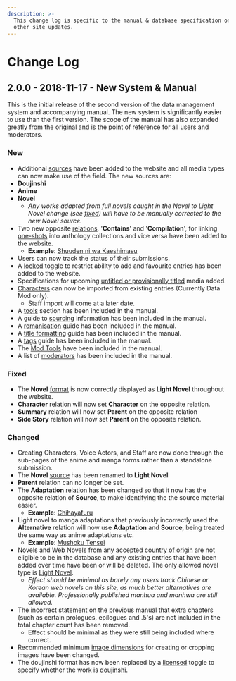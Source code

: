 ```yaml
---
description: >-
  This change log is specific to the manual & database specification only, not
  other site updates.
---
```


# Change Log

## 2.0.0 - 2018-11-17 - New System & Manual

This is the initial release of the second version of the data management system and accompanying manual. The new system is significantly easier to use than the first version. The scope of the manual has also expanded greatly from the original and is the point of reference for all users and moderators. 

### New

* Additional [sources](submission-form/general/typings/untitled-7.md) have been added to the website and all media types can now make use of the field. The new sources are:
* **Doujinshi**
* **Anime**
* **Novel** 
  * _Any works adapted from full novels caught in the Novel to Light Novel change \(see_ [_fixed_](changelog.md#fixed)_\) will have to be manually corrected to the new Novel source._
* Two new opposite [relations](submission-form/relations.md), '**Contains**' and '**Compilation**', for linking [one-shots](before-you-begin/written-media-information/one-shots.md) into anthology collections and vice versa have been added to the website.
  * **Example**: [Shuuden ni wa Kaeshimasu](https://anilist.co/manga/85662/Shuuden-ni-wa-Kaeshimasu/)
* Users can now track the status of their submissions.
* A [locked](submission-form/general/misc/locked.md) toggle to restrict ability to add and favourite entries has been added to the website.
* Specifications for upcoming [untitled or provisionally titled](before-you-begin/title-formatting.md#untitled-or-provisionally-titled-media) media added.
* [Characters](submission-form/characters/adding-characters.md) can now be imported from existing entries \(Currently Data Mod only\).
  * Staff import will come at a later date.
* A [tools](before-you-begin/sourcing/tools/) section has been included in the manual.
* A guide to [sourcing](before-you-begin/sourcing/) information has been included in the manual.
* A [romanisation](before-you-begin/romanisation.md) guide has been included in the manual.
* A [title formatting](before-you-begin/title-formatting.md) guide has been included in the manual.
* A [tags](tags/tag-management.md) guide has been included in the manual.
* The [Mod Tools](moderator/mod-tools.md) have been included in the manual.
* A list of [moderators](moderator/moderator-list.md) has been included in the manual.

### Fixed

* The **Novel** [format](submission-form/general/typings/untitled-6.md) is now correctly displayed as **Light Novel** throughout the website.
* **Character** relation will now set **Character** on the opposite relation.
* **Summary** relation will now set **Parent** on the opposite relation
* **Side Story** relation will now set **Parent** on the opposite relation.

### Changed

* Creating Characters, Voice Actors, and Staff are now done through the sub-pages of the anime and manga forms rather than a standalone submission.
* The **Novel** [source](submission-form/general/typings/untitled-7.md) has been renamed to **Light Novel**
* **Parent** relation can no longer be set.
* The **Adaptation** [relation](submission-form/relations.md) has been changed so that it now has the opposite relation of **Source**, to make identifying the the source material easier.
  * **Example**: [Chihayafuru](https://anilist.co/manga/43245/Chihayafuru/)
* Light novel to manga adaptations that previously incorrectly used the **Alternative** relation will now use **Adaptation** and **Source**, being treated the same way as anime adaptations etc.
  * **Example**: [Mushoku Tensei](https://anilist.co/manga/85564/Mushoku-Tensei-Isekai-Ittara-Honki-Dasu/)
* Novels and Web Novels from any accepted [country of origin](submission-form/general/typings/untitled-8.md) are not eligible to be in the database and any existing entries that have been added over time have been or will be deleted. The only allowed novel type is [Light Novel](before-you-begin/written-media-information/light-novels.md).
  * _Effect should be minimal as barely any users track Chinese or Korean web novels on this site, as much better alternatives are available. Professionally published manhua and manhwa are still allowed._
* The incorrect statement on the previous manual that extra chapters \(such as certain prologues, epilogues and .5's\) are not included in the total chapter count has been removed.
  * Effect should be minimal as they were still being included where correct.
* Recommended minimum [image dimensions](before-you-begin/image-dimensions-and-template.md) for creating or cropping images have been changed.
* The doujinshi format has now been replaced by a [licensed](submission-form/general/misc/licensed.md) toggle to specify whether the work is [doujinshi](before-you-begin/written-media-information/doujinshi.md).



